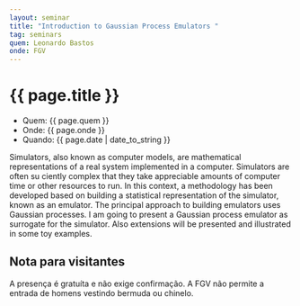 ```yaml
---
layout: seminar
title: "Introduction to Gaussian Process Emulators "
tag: seminars
quem: Leonardo Bastos 
onde: FGV 
---
```


# {{ page.title }}

- Quem:  {{ page.quem }}
- Onde:  {{ page.onde }}
- Quando: {{ page.date | date_to_string }}


Simulators, also known as computer models, are mathematical
representations of a real system implemented in a computer. Simulators
are often su ciently complex that they take appreciable amounts of
computer time or other resources to run. In this context, a
methodology has been developed based on building a statistical
representation of the simulator, known as an emulator. The principal
approach to building emulators uses Gaussian processes. I am going to
present a Gaussian process emulator as surrogate for the
simulator. Also extensions will be presented and illustrated in some
toy examples.

## Nota para visitantes

A presença é gratuíta e não exige confirmação. A FGV não permite a
entrada de homens vestindo bermuda ou chinelo.

